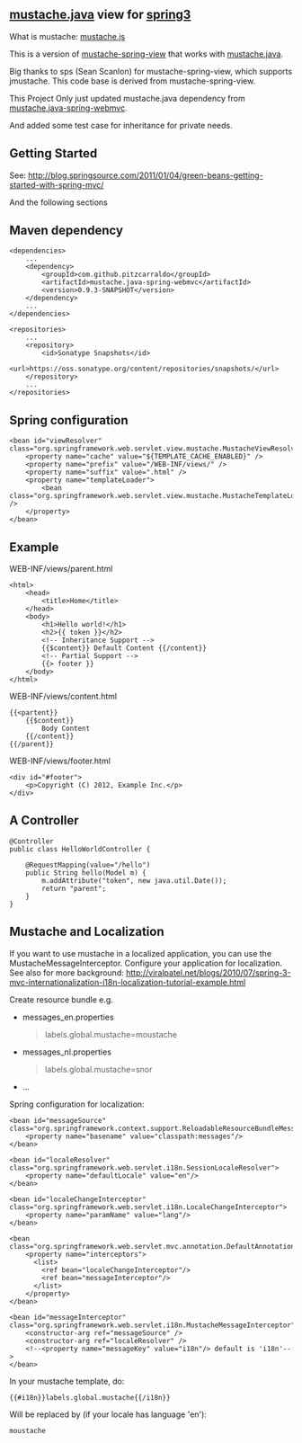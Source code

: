[mustache.java](https://github.com/spullara/mustache.java) view for [spring3](http://static.springsource.org/spring/docs/3.0.x/spring-framework-reference/html/mvc.html)
---------------------------
What is mustache: [mustache.js](http://mustache.github.com/mustache.5.html)

This is a version of [mustache-spring-view](https://github.com/sps/mustache-spring-view) that
 works with [mustache.java](https://github.com/spullara/mustache.java).

Big thanks to sps (Sean Scanlon) for mustache-spring-view, which supports
jmustache.  This code base is derived from mustache-spring-view.

This Project Only just updated mustache.java dependency from [mustache.java-spring-webmvc](https://github.com/ericdwhite/mustache.java-spring-webmvc).

And added some test case for inheritance for private needs.

Getting Started
-----------------
See: http://blog.springsource.com/2011/01/04/green-beans-getting-started-with-spring-mvc/

And the following sections

Maven dependency
-----------------


    <dependencies>
        ...
        <dependency>
            <groupId>com.github.pitzcarraldo</groupId>
	        <artifactId>mustache.java-spring-webmvc</artifactId>
            <version>0.9.3-SNAPSHOT</version>
        </dependency>
        ...
    </dependencies>
    
    <repositories>
    	...
  		<repository>
    		<id>Sonatype Snapshots</id>
    		<url>https://oss.sonatype.org/content/repositories/snapshots/</url>
  		</repository>
  		...
	</repositories>

Spring configuration
-------------

    <bean id="viewResolver" class="org.springframework.web.servlet.view.mustache.MustacheViewResolver">
        <property name="cache" value="${TEMPLATE_CACHE_ENABLED}" />
        <property name="prefix" value="/WEB-INF/views/" />
        <property name="suffix" value=".html" />
        <property name="templateLoader">
            <bean class="org.springframework.web.servlet.view.mustache.MustacheTemplateLoader"" />
        </property>
    </bean>
    
Example
-------------
WEB-INF/views/parent.html

    <html>
        <head>
            <title>Home</title>
        </head>
        <body>
            <h1>Hello world!</h1>
            <h2>{{ token }}</h2>
            <!-- Inheritance Support -->
            {{$content}} Default Content {{/content}}
            <!-- Partial Support -->
            {{> footer }}
        </body>
    </html>
    
WEB-INF/views/content.html

    {{<partent}}
        {{$content}}
            Body Content
        {{/content}}
    {{/parent}}

WEB-INF/views/footer.html
    
    <div id="#footer">
        <p>Copyright (C) 2012, Example Inc.</p>
    </div>

A Controller
-------------

    @Controller
    public class HelloWorldController {
    
    	@RequestMapping(value="/hello")
    	public String hello(Model m) {
    		m.addAttribute("token", new java.util.Date());
    		return "parent";
    	}
    }


Mustache and Localization
-------------
If you want to use mustache in a localized application, you can use the MustacheMessageInterceptor.
Configure your application for localization.
See also for more background: http://viralpatel.net/blogs/2010/07/spring-3-mvc-internationalization-i18n-localization-tutorial-example.html

Create resource bundle e.g.
* messages_en.properties
    > labels.global.mustache=moustache
* messages_nl.properties
    > labels.global.mustache=snor
* ...

Spring configuration for localization:

    <bean id="messageSource" class="org.springframework.context.support.ReloadableResourceBundleMessageSource">
        <property name="basename" value="classpath:messages"/>
    </bean>

    <bean id="localeResolver" class="org.springframework.web.servlet.i18n.SessionLocaleResolver">
        <property name="defaultLocale" value="en"/>
    </bean>

    <bean id="localeChangeInterceptor" class="org.springframework.web.servlet.i18n.LocaleChangeInterceptor">
        <property name="paramName" value="lang"/>
    </bean>

    <bean class="org.springframework.web.servlet.mvc.annotation.DefaultAnnotationHandlerMapping">
        <property name="interceptors">
          <list>
            <ref bean="localeChangeInterceptor"/>
            <ref bean="messageInterceptor"/>
          </list>
        </property>
    </bean>

    <bean id="messageInterceptor" class="org.springframework.web.servlet.i18n.MustacheMessageInterceptor">
        <constructor-arg ref="messageSource" />
        <constructor-arg ref="localeResolver" />
        <!--<property name="messageKey" value="i18n"/> default is 'i18n'-->
    </bean>

In your mustache template, do:

    {{#i18n}}labels.global.mustache{{/i18n}}

Will be replaced by (if your locale has language 'en'):

    moustache




